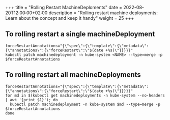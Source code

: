 +++
title = "Rolling Restart MachineDeploments"
date = 2022-08-20T12:00:00+02:00
description = "Rolling restart machine deployments: Learn about the concept and keep it handy"
weight = 25
+++

## To rolling restart a single machineDeployment

```shell
forceRestartAnnotations="{\"spec\":{\"template\":{\"metadata\":{\"annotations\":{\"forceRestart\":\"$(date +%s)\"}}}}}"
kubectl patch machinedeployment -n kube-system <NAME> --type=merge -p $forceRestartAnnotations
```

## To rolling restart all machineDeployments

```shell
forceRestartAnnotations="{\"spec\":{\"template\":{\"metadata\":{\"annotations\":{\"forceRestart\":\"$(date +%s)\"}}}}}"
for md in $(kubectl get machinedeployments -n kube-system --no-headers | awk '{print $1}'); do
  kubectl patch machinedeployment -n kube-system $md --type=merge -p $forceRestartAnnotations
done
```
